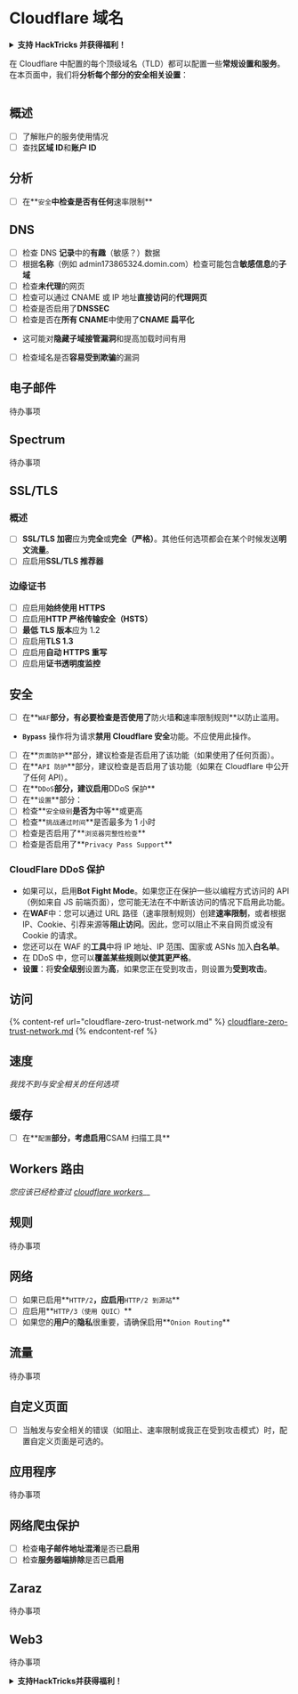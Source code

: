 # Cloudflare 域名

<details>

<summary><strong>支持 HackTricks 并获得福利！</strong></summary>

* 如果您想在 HackTricks 中看到您的公司广告，或者如果您想访问 PEASS 的最新版本或下载 HackTricks 的 PDF，请查看[**订阅计划**](https://github.com/sponsors/carlospolop)！
* 获取[**官方 PEASS 和 HackTricks 商品**](https://peass.creator-spring.com)
* 发现我们的独家[**NFTs**](https://opensea.io/collection/the-peass-family)收藏品[**The PEASS Family**](https://opensea.io/collection/the-peass-family)
* **加入** 💬 [**Discord 群组**](https://discord.gg/hRep4RUj7f) 或 [**Telegram 群组**](https://t.me/peass)，或者在 **Twitter** 上 **关注**我 🐦 [**@carlospolopm**](https://twitter.com/carlospolopm)**。**
* 通过向 [**HackTricks**](https://github.com/carlospolop/hacktricks) 和 [**HackTricks Cloud**](https://github.com/carlospolop/hacktricks-cloud) GitHub 仓库提交 PR 来分享您的黑客技巧。

</details>

在 Cloudflare 中配置的每个顶级域名（TLD）都可以配置一些**常规设置和服务**。在本页面中，我们将**分析每个部分的安全相关设置**：

<figure><img src="../../.gitbook/assets/image (2) (4).png" alt=""><figcaption></figcaption></figure>

## 概述

* [ ] 了解账户的服务使用情况
* [ ] 查找**区域 ID**和**账户 ID**

## 分析

* [ ] 在**`安全`**中检查是否有任何**速率限制**

## DNS

* [ ] 检查 DNS **记录**中的**有趣**（敏感？）数据
* [ ] 根据**名称**（例如 admin173865324.domin.com）检查可能包含**敏感信息**的**子域**
* [ ] 检查**未代理**的网页
* [ ] 检查可以通过 CNAME 或 IP 地址**直接访问**的**代理网页**
* [ ] 检查是否启用了**DNSSEC**
* [ ] 检查是否在**所有 CNAME**中使用了**CNAME 扁平化**
* 这可能对**隐藏子域接管漏洞**和提高加载时间有用
* [ ] 检查域名是否**容易受到欺骗**的漏洞

## **电子邮件**

待办事项

## Spectrum

待办事项

## SSL/TLS

### **概述**

* [ ] **SSL/TLS 加密**应为**完全**或**完全（严格）**。其他任何选项都会在某个时候发送**明文流量**。
* [ ] 应启用**SSL/TLS 推荐器**

### 边缘证书

* [ ] 应启用**始终使用 HTTPS**
* [ ] 应启用**HTTP 严格传输安全（HSTS）**
* [ ] **最低 TLS 版本**应为 1.2
* [ ] 应启用**TLS 1.3**
* [ ] 应启用**自动 HTTPS 重写**
* [ ] 应启用**证书透明度监控**

## **安全**

* [ ] 在**`WAF`**部分，有必要检查是否使用了**防火墙**和**速率限制规则**以防止滥用。
* **`Bypass`** 操作将为请求**禁用 Cloudflare 安全**功能。不应使用此操作。
* [ ] 在**`页面防护`**部分，建议检查是否启用了该功能（如果使用了任何页面）。
* [ ] 在**`API 防护`**部分，建议检查是否启用了该功能（如果在 Cloudflare 中公开了任何 API）。
* [ ] 在**`DDoS`**部分，建议启用**DDoS 保护**
* [ ] 在**`设置`**部分：
* [ ] 检查**`安全级别`**是否为**中等**或更高
* [ ] 检查**`挑战通过时间`**是否最多为 1 小时
* [ ] 检查是否启用了**`浏览器完整性检查`**
* [ ] 检查是否启用了**`Privacy Pass Support`**

### **CloudFlare DDoS 保护**

* 如果可以，启用**Bot Fight Mode**。如果您正在保护一些以编程方式访问的 API（例如来自 JS 前端页面），您可能无法在不中断该访问的情况下启用此功能。
* 在**WAF**中：您可以通过 URL 路径（速率限制规则）创建**速率限制**，或者根据 IP、Cookie、引荐来源等**阻止访问**。因此，您可以阻止不来自网页或没有 Cookie 的请求。
* 您还可以在 WAF 的**工具**中将 IP 地址、IP 范围、国家或 ASNs 加入**白名单**。
* 在 DDoS 中，您可以**覆盖某些规则以使其更严格**。
* **设置**：将**安全级别**设置为**高**，如果您正在受到攻击，则设置为**受到攻击**。

## 访问

{% content-ref url="cloudflare-zero-trust-network.md" %}
[cloudflare-zero-trust-network.md](cloudflare-zero-trust-network.md)
{% endcontent-ref %}

## 速度

_我找不到与安全相关的任何选项_

## 缓存

* [ ] 在**`配置`**部分，考虑启用**CSAM 扫描工具**

## **Workers 路由**

_您应该已经检查过_ [_cloudflare workers_](./#workers)\_\_

## 规则

待办事项

## 网络

* [ ] 如果已启用**`HTTP/2`**，应启用**`HTTP/2 到源站`**
* [ ] 应启用**`HTTP/3（使用 QUIC）`**
* [ ] 如果您的**用户**的**隐私**很重要，请确保启用**`Onion Routing`**

## **流量**

待办事项

## 自定义页面

* [ ] 当触发与安全相关的错误（如阻止、速率限制或我正在受到攻击模式）时，配置自定义页面是可选的。
## 应用程序

待办事项

## 网络爬虫保护

* [ ] 检查**电子邮件地址混淆**是否已**启用**
* [ ] 检查**服务器端排除**是否已**启用**

## **Zaraz**

待办事项

## **Web3**

待办事项

<details>

<summary><strong>支持HackTricks并获得福利！</strong></summary>

* 如果您想在HackTricks中看到您的**公司广告**，或者如果您想访问**PEASS的最新版本或下载PDF格式的HackTricks**，请查看[**订阅计划**](https://github.com/sponsors/carlospolop)！
* 获得[**官方PEASS和HackTricks周边产品**](https://peass.creator-spring.com)
* 发现[**PEASS家族**](https://opensea.io/collection/the-peass-family)，我们的独家[**NFT**](https://opensea.io/collection/the-peass-family)收藏品
* **加入** 💬 [**Discord群组**](https://discord.gg/hRep4RUj7f) 或 [**Telegram群组**](https://t.me/peass) 或 **关注**我在**Twitter**上的🐦 [**@carlospolopm**](https://twitter.com/carlospolopm)**。**
* 通过向[**HackTricks**](https://github.com/carlospolop/hacktricks)和[**HackTricks Cloud**](https://github.com/carlospolop/hacktricks-cloud) github仓库提交PR来**分享您的黑客技巧**。

</details>
